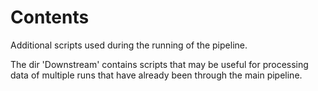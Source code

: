 # Contents

Additional scripts used during the running of the pipeline.

The dir 'Downstream' contains scripts that may be useful for processing data of multiple runs that have already been through the main pipeline.
